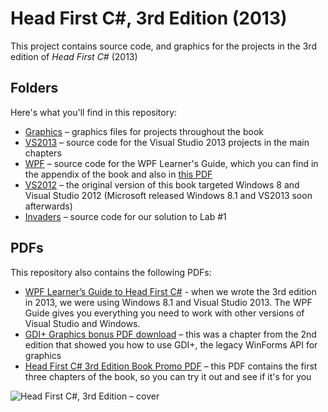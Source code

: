 # Head First C#, 3rd Edition (2013)
This project contains source code, and graphics for the projects in the 3rd edition of *Head First C#* (2013)

## Folders
Here's what you'll find in this repository:
* [Graphics](https://github.com/head-first-csharp/third-edition/tree/master/Graphics) – graphics files for projects throughout the book
* [VS2013](https://github.com/head-first-csharp/third-edition/tree/master/VS2013) – source code for the Visual Studio 2013 projects in the main chapters
* [WPF](https://github.com/head-first-csharp/third-edition/tree/master/WPF) – source code for the WPF Learner's Guide, which you can find in the appendix of the book and also in [this PDF](https://github.com/head-first-csharp/third-edition/raw/master/hfcsharp3e_WPF_download.pdf)
* [VS2012](https://github.com/head-first-csharp/third-edition/tree/master/VS2012) – the original version of this book targeted Windows 8 and Visual Studio 2012 (Microsoft released Windows 8.1 and VS2013 soon afterwards)
* [Invaders](https://github.com/head-first-csharp/third-edition/tree/master/Invaders) – source code for our solution to Lab #1

## PDFs
This repository also contains the following PDFs:
* [WPF Learner’s Guide to Head First C#](https://github.com/head-first-csharp/third-edition/raw/master/hfcsharp3e_WPF_download.pdf) - when we wrote the 3rd edition in 2013, we were using Windows 8.1 and Visual Studio 2013. The WPF Guide gives you everything you need to work with other versions of Visual Studio and Windows.
* [GDI+ Graphics bonus PDF download](https://github.com/head-first-csharp/third-edition/raw/master/hfcsharp3e_GDI_download.pdf) – this was a chapter from the 2nd edition that showed you how to use GDI+, the legacy WinForms API for graphics
* [Head First C# 3rd Edition Book Promo PDF](https://github.com/head-first-csharp/third-edition/raw/master/hfcsharp3e_book_promo.pdf) – this PDF contains the first three chapters of the book, so you can try it out and see if it's for you

![Head First C#, 3rd Edition – cover](https://github.com/head-first-csharp/third-edition/raw/master/hfcsharp-3e-cover.png)
